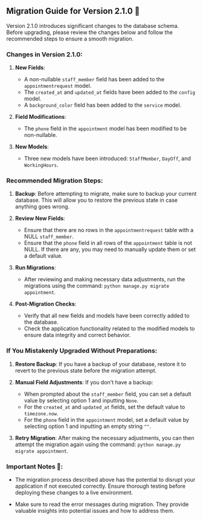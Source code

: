 ## Migration Guide for Version 2.1.0 🚀

Version 2.1.0 introduces significant changes to the database schema. Before upgrading, please review the changes below
and follow the recommended steps to ensure a smooth migration.

### Changes in Version 2.1.0:

1. **New Fields**:
    - A non-nullable `staff_member` field has been added to the `appointmentrequest` model.
    - The `created_at` and `updated_at` fields have been added to the `config` model.
    - A `background_color` field has been added to the `service` model.

2. **Field Modifications**:
    - The `phone` field in the `appointment` model has been modified to be non-nullable.

3. **New Models**:
    - Three new models have been introduced: `StaffMember`, `DayOff`, and `WorkingHours`.

### Recommended Migration Steps:

1. **Backup**: Before attempting to migrate, make sure to backup your current database. This will allow you to restore
   the previous state in case anything goes wrong.

2. **Review New Fields**:
    - Ensure that there are no rows in the `appointmentrequest` table with a NULL `staff_member`.
    - Ensure that the `phone` field in all rows of the `appointment` table is not NULL. If there are any, you may need
      to manually update them or set a default value.

3. **Run Migrations**:
    - After reviewing and making necessary data adjustments, run the migrations using the
      command: `python manage.py migrate appointment`.

4. **Post-Migration Checks**:
    - Verify that all new fields and models have been correctly added to the database.
    - Check the application functionality related to the modified models to ensure data integrity and correct behavior.

### If You Mistakenly Upgraded Without Preparations:

1. **Restore Backup**: If you have a backup of your database, restore it to revert to the previous state before the
   migration attempt.

2. **Manual Field Adjustments**: If you don't have a backup:
    - When prompted about the `staff_member` field, you can set a default value by selecting option 1 and
      inputting `None`.
    - For the `created_at` and `updated_at` fields, set the default value to `timezone.now`.
    - For the `phone` field in the `appointment` model, set a default value by selecting option 1 and inputting an empty
      string `""`.

3. **Retry Migration**: After making the necessary adjustments, you can then attempt the migration again using the
   command: `python manage.py migrate appointment`.

### Important Notes 📝:

- The migration process described above has the potential to disrupt your application if not executed correctly. Ensure
  thorough testing before deploying these changes to a live environment.

- Make sure to read the error messages during migration. They provide valuable insights into potential issues and how to
  address them.
